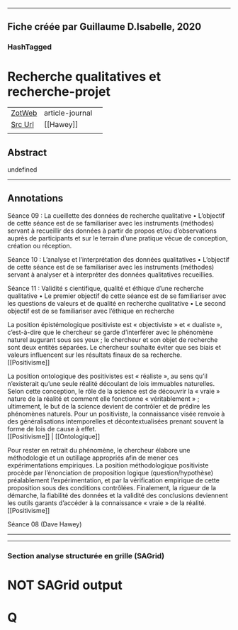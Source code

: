 
----
Fiche créée par Guillaume D.Isabelle, 2020 
---- 

### HashTagged 





# Recherche qualitatives et recherche-projet



|       |       |       |
|  ---  |  ---  |  ---  |
|   [ZotWeb](http://zotero.org/users/180474/items/CNXNM2J7)    | article-journal      |       |
|   [Src Url](undefined)    |  [[Hawey]]     |       |
|       |       |       |


## Abstract

undefined

----

## Annotations

Séance 09 : La cueillette des données de recherche qualitative • L’objectif de cette séance est de se familiariser avec les instruments (méthodes) servant à recueillir des données à partir de propos et/ou d’observations auprès de participants et sur le terrain d’une pratique vécue de conception, création ou réception.



Séance 10 : L’analyse et l’interprétation des données qualitatives • L’objectif de cette séance est de se familiariser avec les instruments (méthodes) servant à analyser et à interpréter des données qualitatives recueillies.



Séance 11 : Validité s cientifique, qualité et éthique d’une recherche qualitative • Le premier objectif de cette séance est de se familiariser avec les questions de valeurs et de qualité en recherche qualitative • Le second objectif est de se familiariser avec l’éthique en recherche



La position épistémologique positiviste est « objectiviste » et « dualiste », c’est-à-dire que le chercheur se garde d’interférer avec le phénomène naturel augurant sous ses yeux ; le chercheur et son objet de recherche sont deux entités séparées. Le chercheur souhaite éviter que ses biais et valeurs influencent sur les résultats finaux de sa recherche.  
[[Positivisme]] 





La position ontologique des positivistes est « réaliste », au sens qu’il n’existerait qu’une seule réalité découlant de lois immuables naturelles. Selon cette conception, le rôle de la science est de découvrir la « vraie » nature de la réalité et comment elle fonctionne « véritablement » ; ultimement, le but de la science devient de contrôler et de prédire les phénomènes naturels. Pour un positiviste, la connaissance visée renvoie à des généralisations intemporelles et décontextualisées prenant souvent la forme de lois de cause à effet.  
[[Positivisme]] | [[Ontologique]] 





Pour rester en retrait du phénomène, le chercheur élabore une méthodologie et un outillage appropriés afin de mener ces expérimentations empiriques. La position méthodologique positiviste procède par l’énonciation de proposition logique (question/hypothèse) préalablement l’expérimentation, et par la vérification empirique de cette proposition sous des conditions contrôlées. Finalement, la rigueur de la démarche, la fiabilité des données et la validité des conclusions deviennent les outils garants d’accéder à la connaissance « vraie » de la réalité.  
[[Positivisme]] 





Séance 08 (Dave Hawey)






----

----



### Section analyse structurée en grille (SAGrid)


# NOT SAGrid output

# Q

